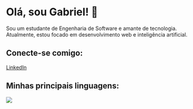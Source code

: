 # Olá, sou Gabriel! 👋

Sou um estudante de Engenharia de Software e amante de tecnologia. Atualmente, estou focado em desenvolvimento web e inteligência artificial.

## Conecte-se comigo:
[LinkedIn](https://www.linkedin.com/in/gabriel-ribeiro-a1a465211/)

## Minhas principais linguagens:
<img src="https://github-readme-stats.vercel.app/api/top-langs/?username=GabrielRibeiroRodrigues&langs_count=12&count_private=true&layout=compact&hide=Jupyter%20Notebook&theme=transparent&hide_border=true"/>
